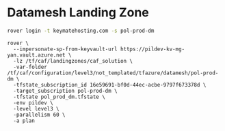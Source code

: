 # Datamesh Landing Zone
<!--
login a with a user who is a member of caf-platform-maintainers group.
- 16e59691-bf0d-44ec-acbe-9797f673378d [keymatedev-management]
- 40c10189-007b-49a9-88eb-8ed1306b1627 [pol-prod-dm]
-->

```bash
rover login -t keymatehosting.com -s pol-prod-dm
```

```
rover \
  --impersonate-sp-from-keyvault-url https://pildev-kv-mg-yan.vault.azure.net \
  -lz /tf/caf/landingzones/caf_solution \
  -var-folder /tf/caf/configuration/level3/not_templated/tfazure/datamesh/pol-prod-dm \
  -tfstate_subscription_id 16e59691-bf0d-44ec-acbe-9797f673378d \
  -target_subscription pol-prod-dm \
  -tfstate pol_prod_dm.tfstate \
  -env pildev \
  -level level3 \
  -parallelism 60 \
  -a plan
```
